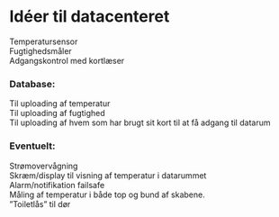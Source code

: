 # Idéer til datacenteret

Temperatursensor    
Fugtighedsmåler    
Adgangskontrol med kortlæser    


### Database:

Til uploading af temperatur     
Til uploading af fugtighed    
Til uploading af hvem som har brugt sit kort til at få adgang til datarum    



### Eventuelt: 

Strømovervågning    
Skræm/display til visning af temperatur i datarummet    
Alarm/notifikation failsafe    
Måling af temperatur i både top og bund af skabene.     
”Toiletlås” til dør    

